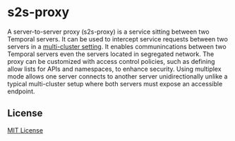 # s2s-proxy

A server-to-server proxy (s2s-proxy) is a service sitting between two Temporal servers. It can be used to intercept service requests between two servers in a [multi-cluster setting](https://docs.temporal.io/self-hosted-guide/multi-cluster-replication). It enables communincations between two Temporal servers even the servers located in segregated network. The proxy can be customized with access control policies, such as defining allow lists for APIs and namespaces, to enhance security. Using multiplex mode allows one server connects to another server unidirectionally unlike a typical multi-cluster setup where both servers must expose an accessible endpoint.

## License

[MIT License](https://github.com/temporalio/s2s-proxy/blob/main/LICENSE)
